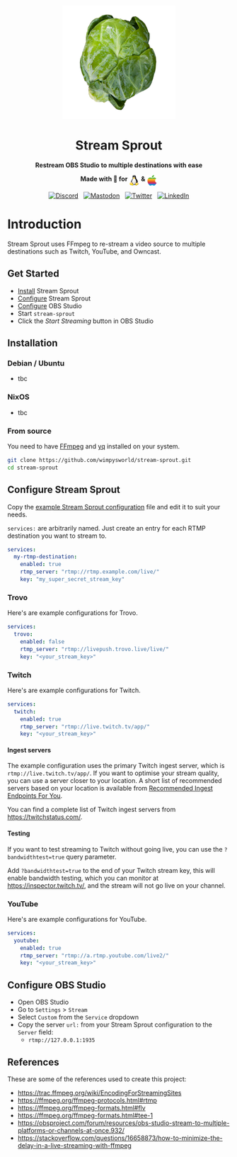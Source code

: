 <div align="center">
<img src=".github/logo.png" alt="Stream Sprout" width="256" />

# Stream Sprout

**Restream OBS Studio to multiple destinations with ease**

**Made with 💝 for <img src=".github/tux.png" align="top" width="24" alt="Tux (Linux)"/> & <img src=".github/apple.png" align="top" width="24" alt="Apple (macOS)"/>**
</div>

<p align="center">
  &nbsp;<a href="https://wimpysworld.io/discord" target="_blank"><img alt="Discord" src="https://img.shields.io/discord/712850672223125565?style=for-the-badge&logo=discord&logoColor=%23ffffff&label=Discord&labelColor=%234253e8&color=%23e4e2e2"></a>&nbsp;
  &nbsp;<a href="https://fosstodon.org/@wimpy" target="_blank"><img alt="Mastodon" src="https://img.shields.io/badge/Mastodon-6468fa?style=for-the-badge&logo=mastodon&logoColor=%23ffffff"></a>&nbsp;
  &nbsp;<a href="https://twitter.com/m_wimpress" target="_blank"><img alt="Twitter" src="https://img.shields.io/badge/Twitter-303030?style=for-the-badge&logo=x&logoColor=%23ffffff"></a>&nbsp;
  &nbsp;<a href="https://linkedin.com/in/martinwimpress" target="_blank"><img alt="LinkedIn" src="https://img.shields.io/badge/LinkedIn-1667be?style=for-the-badge&logo=linkedin&logoColor=%23ffffff"></a>&nbsp;
</p>

# Introduction

Stream Sprout uses FFmpeg to re-stream a video source to multiple destinations such as Twitch, YouTube, and Owncast.

## Get Started

- [Install](#installation) Stream Sprout
- [Configure](#configuration) Stream Sprout
- [Configure](#configure-obs-studio) OBS Studio
- Start `stream-sprout`
- Click the *Start Streaming* button in OBS Studio

## Installation

### Debian / Ubuntu

- tbc

### NixOS

- tbc

### From source

You need to have [FFmpeg](https://ffmpeg.org/) and [yq](https://github.com/mikefarah/yq) installed on your system.

```bash
git clone https://github.com/wimpysworld/stream-sprout.git
cd stream-sprout
```

## Configure Stream Sprout

Copy the [example Stream Sprout configuration](https://github.com/wimpysworld/stream-sprout/blob/main/stream-sprout.yaml.example) file and edit it to suit your needs.

`services:` are arbitrarily named. Just create an entry for each RTMP destination you want to stream to.

```yaml
services:
  my-rtmp-destination:
    enabled: true
    rtmp_server: "rtmp://rtmp.example.com/live/"
    key: "my_super_secret_stream_key"
```

### Trovo

Here's are example configurations for Trovo.

```yaml
services:
  trovo:
    enabled: false
    rtmp_server: "rtmp://livepush.trovo.live/live/"
    key: "<your_stream_key>"
```

### Twitch

Here's are example configurations for Twitch.

```yaml
services:
  twitch:
    enabled: true
    rtmp_server: "rtmp://live.twitch.tv/app/"
    key: "<your_stream_key>"
```

#### Ingest servers

The example configuration uses the primary Twitch ingest server, which is `rtmp://live.twitch.tv/app/`. If you want to optimise your stream quality, you can use a server closer to your location. A short list of recommended servers based on your location is available from [Recommended Ingest Endpoints For You](https://help.twitch.tv/s/twitch-ingest-recommendation).

You can find a complete list of Twitch ingest servers from <https://twitchstatus.com/>.

#### Testing

If you want to test streaming to Twitch without going live, you can use the `?bandwidthtest=true` query parameter.

Add `?bandwidthtest=true` to the end of your Twitch stream key, this will enable bandwidth testing, which you can monitor at <https://inspector.twitch.tv/>, and the stream will not go live on your channel.

### YouTube

Here's are example configurations for YouTube.

```yaml
services:
  youtube:
    enabled: true
    rtmp_server: "rtmp://a.rtmp.youtube.com/live2/"
    key: "<your_stream_key>"
```

## Configure OBS Studio

- Open OBS Studio
- Go to `Settings` > `Stream`
- Select `Custom` from the `Service` dropdown
- Copy the server `url:` from your Stream Sprout configuration to the `Server` field:
  - `rtmp://127.0.0.1:1935`

## References

These are some of the references used to create this project:

 - https://trac.ffmpeg.org/wiki/EncodingForStreamingSites
 - https://ffmpeg.org/ffmpeg-protocols.html#rtmp
 - https://ffmpeg.org/ffmpeg-formats.html#flv
 - https://ffmpeg.org/ffmpeg-formats.html#tee-1
 - https://obsproject.com/forum/resources/obs-studio-stream-to-multiple-platforms-or-channels-at-once.932/
 - https://stackoverflow.com/questions/16658873/how-to-minimize-the-delay-in-a-live-streaming-with-ffmpeg
